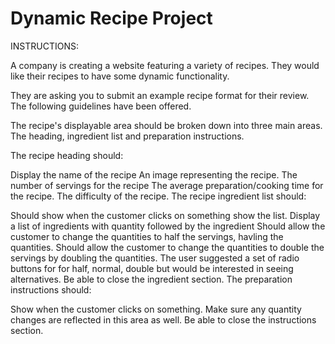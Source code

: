 # Dynamic Recipe Project

INSTRUCTIONS:

A company is creating a website featuring a variety of recipes. They would like their recipes to have some dynamic functionality.


They are asking you to submit an example recipe format for their review. The following guidelines have been offered.


The recipe's displayable area should be broken down into three main areas. The heading, ingredient list and preparation instructions.


The recipe heading should:

Display the name of the recipe
An image representing the recipe. 
The number of servings for the recipe
The average preparation/cooking time for the recipe.
The difficulty of the recipe. 
The recipe ingredient list should:

Should show when the customer clicks on something show the list.
Display a list of ingredients with quantity followed by the ingredient
Should allow the customer to change the quantities to half the servings, havling the quantities.
Should allow the customer to change the quantities to double the servings by doubling the quantities.
The user suggested a set of radio buttons for for half, normal, double but would be interested in seeing alternatives.
Be able to close the ingredient section.
The preparation instructions should:

Show when the customer clicks on something.
Make sure any quantity changes are reflected in this area as well.
Be able to close the instructions section.
